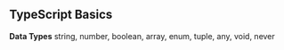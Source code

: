 ## TypeScript Basics

**Data Types** 
string, number, boolean, array, enum, tuple, any, void, never

